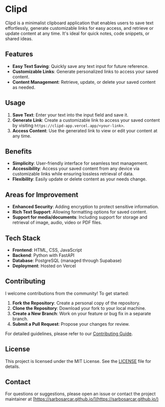 # Clipd

Clipd is a minimalist clipboard application that enables users to save text effortlessly, generate customizable links for easy access, and retrieve or update content at any time. It's ideal for quick notes, code snippets, or shared ideas.

## Features

- **Easy Text Saving**: Quickly save any text input for future reference.
- **Customizable Links**: Generate personalized links to access your saved content.
- **Content Management**: Retrieve, update, or delete your saved content as needed.

## Usage

1. **Save Text**: Enter your text into the input field and save it.
2. **Generate Link**: Create a customizable link to access your saved content by visiting `https://clipd-app.vercel.app/<your-link>`.
3. **Access Content**: Use the generated link to view or edit your content at any time.

## Benefits

- **Simplicity**: User-friendly interface for seamless text management.
- **Accessibility**: Access your saved content from any device via customizable links while ensuring lossless retrieval of data.
- **Flexibility**: Easily update or delete content as your needs change.

## Areas for Improvement

- **Enhanced Security**: Adding encryption to protect sensitive information.
- **Rich Text Support**: Allowing formatting options for saved content.
- **Support for media/documents**: Including support for storage and retrieval of image, audio, video or PDF files.

## Tech Stack

- **Frontend**: HTML, CSS, JavaScript
- **Backend**: Python with FastAPI
- **Database**: PostgreSQL (managed through Supabase)
- **Deployment**: Hosted on Vercel

## Contributing

I welcome contributions from the community! To get started:

1. **Fork the Repository**: Create a personal copy of the repository.
2. **Clone the Repository**: Download your fork to your local machine.
3. **Create a New Branch**: Work on your feature or bug fix in a separate branch.
4. **Submit a Pull Request**: Propose your changes for review.

For detailed guidelines, please refer to our [Contributing Guide](CONTRIBUTING.md).

## License

This project is licensed under the MIT License. See the [LICENSE](LICENSE) file for details.

## Contact

For questions or suggestions, please open an issue or contact the project maintainer at [https://sarbosarcar.github.io/](https://sarbosarcar.github.io/)
